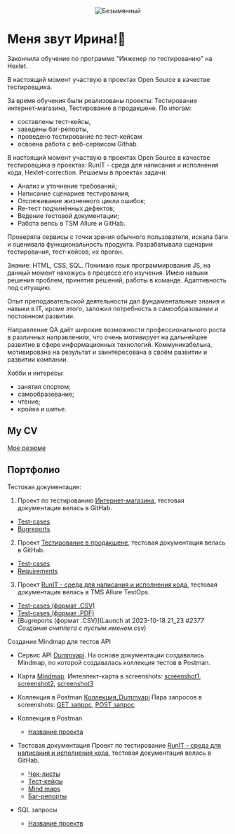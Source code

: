 
<div align="center">

  ![Безымянный](https://github.com/kairina2020/Kairina2020/assets/110185387/965f4b28-9cfc-49ef-b9c4-f459b896f986)

</div>
<h1> Меня звут Ирина!👋 </h1>

Закончила обучение по программе "Инженер по тестированию" на Hexlet. 

В настоящий момент участвую в проектах Open Source в качестве тестировщика. 

За время обучения были реализованы проекты: Тестирование интернет-магазина, Тестирование в продакшене. 
По итогам:
- составлены тест-кейсы, 
- заведены баг-репорты,
- проведено тестирование по тест-кейсам
- освоена работа с веб-сервисом Githab.
  
В настоящий момент участвую в проектах Open Source в качестве тестировщика в проектах: RunIT - среда для написания и исполнения кода, Hexlet-correction. 
Решаемы в проектах задачи:
- Анализ и уточнение требований;
- Написание сценариев тестирования;
- Отслеживание жизненного цикла ошибок;
- Re-тест подчинённых дефектов;
- Ведение тестовой документации;
- Работа велсь в  TSM Allure и GitHab.
  
Проверяла сервисы с точки зрения обычного пользователя, искала баги и оценивала функциональность продукта. Разрабатывала сценарии тестирования, тест-кейсов, их прогон. 

Знание: HTML, CSS, SQL. Понимаю язык программирования JS, на данный момент нахожусь в процессе его изучения. 
Имею навыки решения проблем, принятия решений, работы в команде. Адаптивность под ситуацию. 

Опыт преподавательской деятельности дал фундаментальные знания и навыки в IT, кроме этого, заложил потребность в самообразовании и постоянном развитии. 

Направление QA даёт широкие возможности профессионального роста в различных направлениях, что очень мотивирует на дальнейшее развитие в сфере информационных технологий.
Коммуникабельна, мотивирована на результат и заинтересована в своём развитии и развитии компании.

Хобби и интересы:
- занятия спортом;
- самообразование;
- чтение;
- кройка и шитье.

## My CV 

[Мое резюме](https://cv.hexlet.io/ru/account/resumes)

## Портфолио 
Тестовая документация:

1. Проект по тестированию [Интернет-магазина](https://hexlet-products-store.vercel.app/), тестовая документация велась в GitHab.
  -  [Test-cases](https://github.com/kairina2020/qa-engineer-project-84/blob/main/test-cases.yml)
  -  [Bugreports](https://github.com/kairina2020/qa-engineer-project-84/blob/main/bugreports.yml)
 
2. Проект [Тестирование в продакшене](https://codebattle.hexlet.io/), тестовая документация велась в GitHab.
  -  [Test-cases](https://github.com/kairina2020/qa-engineer-project-85/blob/main/test-cases.yml)
  -  [Requirements](https://github.com/kairina2020/qa-engineer-project-85/blob/main/requirements.yml)
 
 3. Проект [RunIT - среда для написания и исполнения кода](https://runit.hexlet.ru/), тестовая документация велась в TMS Allure TestOps.
  -  [Test-cases (формат .CSV)](report.csv)
  -  [Test-cases (формат .PDF)](Test_cases_RunIT.pdf)
  -  [Bugreports (формат .CSV)](Launch at 2023-10-18 21_23 _#2377 Создания сниппета с пустым именем_.csv)


Создание Mindmap для тестов API
  - Сервис API  [Dummyapi](https://dummyapi.io/). На основе документации создавалась Mindmap, по которой создавалась коллекция тестов в Postman.
  - Карта [Mindmap](https://github.com/kairina2020/Kairina2020/blob/main/DummyAPI.xmind). Интеллект-карта в screenshots: [screenshot1](Karta_1.jpg), [screenshot2](Karta_2.jpg), [screenshot3](Karta_3.jpg)
  - Коллекция в Postman [Коллекция_Dummyapi](Dummyapi.postman_collection) Пара запросов в screenshots: [GET запрос](Dummy_Get.jpg), [POST запрос](Dummy_POST.jpg)


- Коллекция в Postman 
  -  [Название проекта](https://ссылочку_сюда)



- Тестовая документация
  Проект по тестирование [RunIT - среда для написания и исполнения кода](https://hexlet-products-store.vercel.app/), тестовая документация велась в GitHab.
  -  [Чек-листы](https://ссылочку_сюда)
  -  [Тест-кейсы](https://github.com/kairina2020/qa-engineer-project-84/blob/main/test-cases.yml)
  -  [Mind maps](https://ссылочку_сюда)
  -  [Баг-репорты](https://github.com/kairina2020/qa-engineer-project-84/blob/main/bugreports.yml)





- SQL запросы 
  -  [Название проектв](https://ссылочку_сюда)
